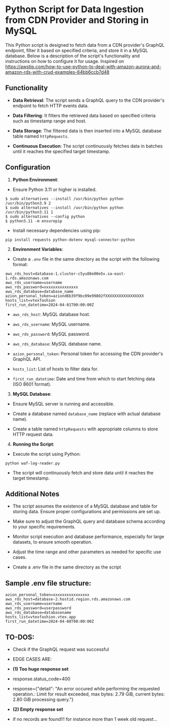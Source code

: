 # Python Script for Data Ingestion from CDN Provider and Storing in MySQL

  

This Python script is designed to fetch data from a CDN provider's GraphQL endpoint, filter it based on specified criteria, and store it in a MySQL database. Below is a description of the script's functionality and instructions on how to configure it for usage. Inspired on https://awstip.com/how-to-use-python-to-deal-with-amazon-aurora-and-amazon-rds-with-crud-examples-64bb6ccb7d48

  

## Functionality

  

-  **Data Retrieval**: The script sends a GraphQL query to the CDN provider's endpoint to fetch HTTP events data.

-  **Data Filtering**: It filters the retrieved data based on specified criteria such as timestamp range and host.

-  **Data Storage**: The filtered data is then inserted into a MySQL database table named `httpRequests`.

-  **Continuous Execution**: The script continuously fetches data in batches until it reaches the specified target timestamp.

  

## Configuration

  

1.  **Python Environment**:

- Ensure Python 3.11 or higher is installed.

```
$ sudo alternatives --install /usr/bin/python python /usr/bin/python3.9 2
$ sudo alternatives --install /usr/bin/python python /usr/bin/python3.11 1
$ sudo alternatives --config python
$ python3.11 -m ensurepip
```

- Install necessary dependencies using pip:

```
pip install requests python-dotenv mysql-connector-python
```

  

2.  **Environment Variables**:

- Create a `.env` file in the same directory as the script with the following format:

```
aws_rds_host=database-1.cluster-c5yu88e00e5v.sa-east-1.rds.amazonaws.com
aws_rds_username=username
aws_rds_password=xxxxxxxxxxxxxxx
aws_rds_database=database_name
azion_personal_token=aziond6b39f9bc09e99802fXXXXXXXXXXXXXXXXX
hosts_list=vtexfashion
first_run_datetime=2024-04-01T00:00:00Z
```

-  `aws_rds_host`: MySQL database host.

-  `aws_rds_username`: MySQL username.

-  `aws_rds_password`: MySQL password.

-  `aws_rds_database`: MySQL database name.

-  `azion_personal_token`: Personal token for accessing the CDN provider's GraphQL API.

-  `hosts_list`: List of hosts to filter data for.
-  `first_run_datetime`: Date and time from which to start fetching data (ISO 8601 format).

  

3.  **MySQL Database**:

- Ensure MySQL server is running and accessible.

- Create a database named `database_name` (replace with actual database name).

- Create a table named `httpRequests` with appropriate columns to store HTTP request data.

4.  **Running the Script**:

- Execute the script using Python:

```
python waf-log-reader.py
```

- The script will continuously fetch and store data until it reaches the target timestamp.

  

## Additional Notes

  

- The script assumes the existence of a MySQL database and table for storing data. Ensure proper configurations and permissions are set up.

- Make sure to adjust the GraphQL query and database schema according to your specific requirements.

- Monitor script execution and database performance, especially for large datasets, to ensure smooth operation.

- Adjust the time range and other parameters as needed for specific use cases.

- Create a .env file in the same directory as the script

  

## Sample .env file structure:

```
azion_personal_token=xxxxxxxxxxxxxxxx
aws_rds_host=database-2.hostid.region.rds.amazonaws.com
aws_rds_username=username
aws_rds_password=userpassword
aws_rds_database=databasename
hosts_list=vtexfashion.vtex.app
first_run_datetime=2024-04-08T00:00:00Z
```
  

## TO-DOS:

- Check if the GraphQL request was successful

- EDGE CASES ARE:

-  **(1) Too huge response set**

- response.status_code=400

- response={"detail": "An error occured while performing the requested operation.: Limit for result exceeded, max bytes: 2.79 GiB, current bytes: 2.80 GiB processing query."}

-  **(2) Empty response set**

- if no records are found!!! for instance more than 1 week old request...